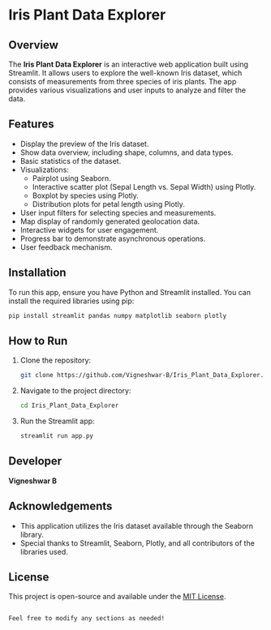 # Iris Plant Data Explorer

## Overview
The **Iris Plant Data Explorer** is an interactive web application built using Streamlit. It allows users to explore the well-known Iris dataset, which consists of measurements from three species of iris plants. The app provides various visualizations and user inputs to analyze and filter the data.

## Features
- Display the preview of the Iris dataset.
- Show data overview, including shape, columns, and data types.
- Basic statistics of the dataset.
- Visualizations:
  - Pairplot using Seaborn.
  - Interactive scatter plot (Sepal Length vs. Sepal Width) using Plotly.
  - Boxplot by species using Plotly.
  - Distribution plots for petal length using Plotly.
- User input filters for selecting species and measurements.
- Map display of randomly generated geolocation data.
- Interactive widgets for user engagement.
- Progress bar to demonstrate asynchronous operations.
- User feedback mechanism.

## Installation
To run this app, ensure you have Python and Streamlit installed. You can install the required libraries using pip:

```bash
pip install streamlit pandas numpy matplotlib seaborn plotly
```

## How to Run
1. Clone the repository:
   ```bash
   git clone https://github.com/Vigneshwar-B/Iris_Plant_Data_Explorer.git
   ```
2. Navigate to the project directory:
   ```bash
   cd Iris_Plant_Data_Explorer
   ```
3. Run the Streamlit app:
   ```bash
   streamlit run app.py
   ```

## Developer
**Vigneshwar B**

## Acknowledgements
- This application utilizes the Iris dataset available through the Seaborn library.
- Special thanks to Streamlit, Seaborn, Plotly, and all contributors of the libraries used.

## License
This project is open-source and available under the [MIT License](LICENSE).

```

Feel free to modify any sections as needed!
